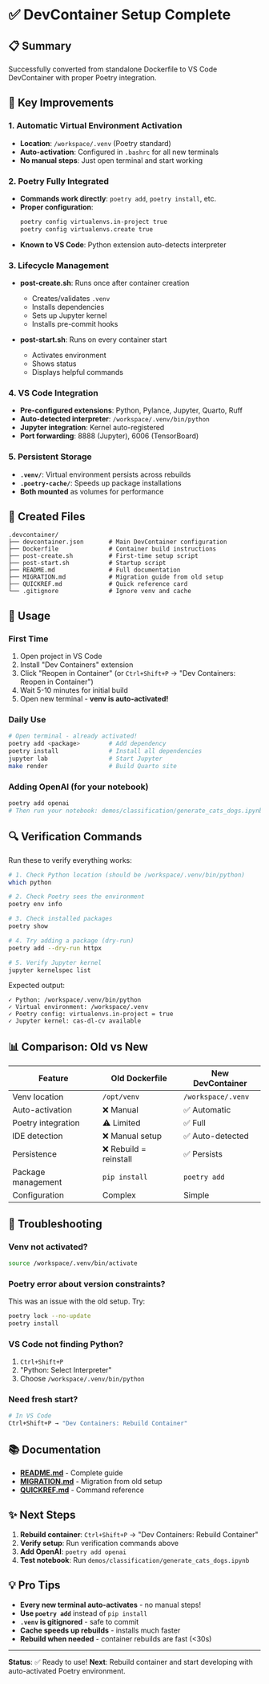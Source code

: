 # ✅ DevContainer Setup Complete

## 📋 Summary

Successfully converted from standalone Dockerfile to VS Code DevContainer with proper Poetry integration.

## 🎯 Key Improvements

### 1. **Automatic Virtual Environment Activation**

- **Location**: `/workspace/.venv` (Poetry standard)
- **Auto-activation**: Configured in `.bashrc` for all new terminals
- **No manual steps**: Just open terminal and start working

### 2. **Poetry Fully Integrated**

- **Commands work directly**: `poetry add`, `poetry install`, etc.
- **Proper configuration**:
  ```bash
  poetry config virtualenvs.in-project true
  poetry config virtualenvs.create true
  ```
- **Known to VS Code**: Python extension auto-detects interpreter

### 3. **Lifecycle Management**

- **post-create.sh**: Runs once after container creation

  - Creates/validates `.venv`
  - Installs dependencies
  - Sets up Jupyter kernel
  - Installs pre-commit hooks

- **post-start.sh**: Runs on every container start

  - Activates environment
  - Shows status
  - Displays helpful commands

### 4. **VS Code Integration**

- **Pre-configured extensions**: Python, Pylance, Jupyter, Quarto, Ruff
- **Auto-detected interpreter**: `/workspace/.venv/bin/python`
- **Jupyter integration**: Kernel auto-registered
- **Port forwarding**: 8888 (Jupyter), 6006 (TensorBoard)

### 5. **Persistent Storage**

- **`.venv/`**: Virtual environment persists across rebuilds
- **`.poetry-cache/`**: Speeds up package installations
- **Both mounted** as volumes for performance

## 📁 Created Files

```
.devcontainer/
├── devcontainer.json       # Main DevContainer configuration
├── Dockerfile              # Container build instructions
├── post-create.sh          # First-time setup script
├── post-start.sh           # Startup script
├── README.md               # Full documentation
├── MIGRATION.md            # Migration guide from old setup
├── QUICKREF.md             # Quick reference card
└── .gitignore              # Ignore venv and cache
```

## 🚀 Usage

### First Time

1. Open project in VS Code
2. Install "Dev Containers" extension
3. Click "Reopen in Container" (or `Ctrl+Shift+P` → "Dev Containers: Reopen in Container")
4. Wait 5-10 minutes for initial build
5. Open new terminal - **venv is auto-activated!**

### Daily Use

```bash
# Open terminal - already activated!
poetry add <package>        # Add dependency
poetry install              # Install all dependencies
jupyter lab                 # Start Jupyter
make render                 # Build Quarto site
```

### Adding OpenAI (for your notebook)

```bash
poetry add openai
# Then run your notebook: demos/classification/generate_cats_dogs.ipynb
```

## 🔍 Verification Commands

Run these to verify everything works:

```bash
# 1. Check Python location (should be /workspace/.venv/bin/python)
which python

# 2. Check Poetry sees the environment
poetry env info

# 3. Check installed packages
poetry show

# 4. Try adding a package (dry-run)
poetry add --dry-run httpx

# 5. Verify Jupyter kernel
jupyter kernelspec list
```

Expected output:

```
✓ Python: /workspace/.venv/bin/python
✓ Virtual environment: /workspace/.venv
✓ Poetry config: virtualenvs.in-project = true
✓ Jupyter kernel: cas-dl-cv available
```

## 📊 Comparison: Old vs New

| Feature            | Old Dockerfile         | New DevContainer   |
| ------------------ | ---------------------- | ------------------ |
| Venv location      | `/opt/venv`            | `/workspace/.venv` |
| Auto-activation    | ❌ Manual              | ✅ Automatic       |
| Poetry integration | ⚠️ Limited             | ✅ Full            |
| IDE detection      | ❌ Manual setup        | ✅ Auto-detected   |
| Persistence        | ❌ Rebuild = reinstall | ✅ Persists        |
| Package management | `pip install`          | `poetry add`       |
| Configuration      | Complex                | Simple             |

## 🐛 Troubleshooting

### Venv not activated?

```bash
source /workspace/.venv/bin/activate
```

### Poetry error about version constraints?

This was an issue with the old setup. Try:

```bash
poetry lock --no-update
poetry install
```

### VS Code not finding Python?

1. `Ctrl+Shift+P`
2. "Python: Select Interpreter"
3. Choose `/workspace/.venv/bin/python`

### Need fresh start?

```bash
# In VS Code
Ctrl+Shift+P → "Dev Containers: Rebuild Container"
```

## 📚 Documentation

- **[README.md](.devcontainer/README.md)** - Complete guide
- **[MIGRATION.md](.devcontainer/MIGRATION.md)** - Migration from old setup
- **[QUICKREF.md](.devcontainer/QUICKREF.md)** - Command reference

## ✨ Next Steps

1. **Rebuild container**: `Ctrl+Shift+P` → "Dev Containers: Rebuild Container"
2. **Verify setup**: Run verification commands above
3. **Add OpenAI**: `poetry add openai`
4. **Test notebook**: Run `demos/classification/generate_cats_dogs.ipynb`

## 💡 Pro Tips

- **Every new terminal auto-activates** - no manual steps!
- **Use `poetry add`** instead of `pip install`
- **`.venv` is gitignored** - safe to commit
- **Cache speeds up rebuilds** - installs much faster
- **Rebuild when needed** - container rebuilds are fast (\<30s)

______________________________________________________________________

**Status**: ✅ Ready to use!
**Next**: Rebuild container and start developing with auto-activated Poetry environment.
